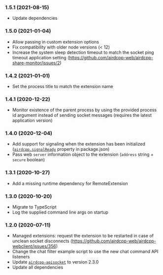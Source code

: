 ### 1.5.1 (2021-08-15)

- Update dependencies

### 1.5.0 (2021-01-04)

- Allow passing in custom extension options
- Fix compatibility with older node versions (< 12)
- Increase the system sleep detection timeout to match the socket ping timeout application setting (https://github.com/airdcpp-web/airdcpp-share-monitor/issues/2)

### 1.4.2 (2021-01-01)

- Set the process title to match the extension name

### 1.4.1 (2020-12-22)

- Monitor existence of the parent process by using the provided process id argument instead of sending socket messages (requires the latest application version)

### 1.4.0 (2020-12-04)

- Add support for signaling when the extension has been initialized ([`airdcpp.signalReady`](https://github.com/airdcpp-web/airdcpp-extensions/blob/master/README.md#signalready) property in package.json)
- Pass web `server` information object to the extension (`address` string + `secure` boolean)

### 1.3.1 (2020-10-27)

- Add a missing runtime dependency for RemoteExtension

### 1.3.0 (2020-10-20)

- Migrate to TypeScript
- Log the supplied command line args on startup

### 1.2.0 (2020-07-11)

- Managed extensions: request the extension to be restarted in case of unclean socket disconnects (https://github.com/airdcpp-web/airdcpp-webclient/issues/356)
- Change the chat filter example script to use the new chat command API listeners
- Update [`airdcpp-apisocket`](https://github.com/airdcpp-web/airdcpp-apisocket-js) to version 2.3.0
- Update all dependencies